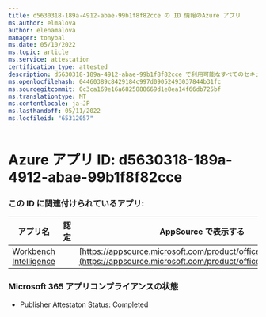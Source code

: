 ```yaml
---
title: d5630318-189a-4912-abae-99b1f8f82cce の ID 情報のAzure アプリ
ms.author: elmalova
author: elenamalova
manager: tonybal
ms.date: 05/10/2022
ms.topic: article
ms.service: attestation
certification_type: attested
description: d5630318-189a-4912-abae-99b1f8f82cce で利用可能なすべてのセキュリティとコンプライアンス情報。
ms.openlocfilehash: 04460389c8429184c997d09052493037844b31fc
ms.sourcegitcommit: 0c3ca169e16a6825888669d1e8ea14f66db725bf
ms.translationtype: MT
ms.contentlocale: ja-JP
ms.lasthandoff: 05/11/2022
ms.locfileid: "65312057"
---
```

# <a name="azure-app-id-d5630318-189a-4912-abae-99b1f8f82cce"></a>Azure アプリ ID: d5630318-189a-4912-abae-99b1f8f82cce


### <a name="apps-associated-with-this-id"></a>この ID に関連付けられているアプリ:
| **アプリ名** | **認定** | **AppSource で表示する** |
|--------------|---------------|-----------------------|
| [Workbench Intelligence](../forward/WA200002705.md) |  | [https://appsource.microsoft.com/product/office/WA200002705](https://appsource.microsoft.com/product/office/WA200002705) |

### <a name="microsoft-365-app-compliance-status"></a>Microsoft 365 アプリコンプライアンスの状態
- Publisher Attestaton Status: Completed
